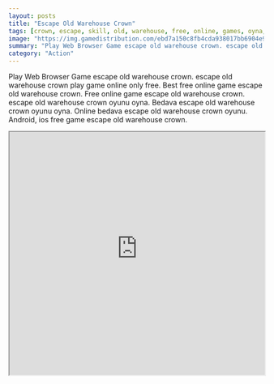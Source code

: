 ```yaml
---
layout: posts
title: "Escape Old Warehouse Crown"
tags: [crown, escape, skill, old, warehouse, free, online, games, oyna, game, free, games, play, play, games]
image: "https://img.gamedistribution.com/ebd7a150c8fb4cda938017bb6904e928.jpg"
summary: "Play Web Browser Game escape old warehouse crown. escape old warehouse crown play game online only free. Best free online game escape old warehouse crown. Free online game escape old warehouse crown. escape old warehouse crown oyunu oyna. Bedava escape old warehouse crown oyunu oyna. Online bedava escape old warehouse crown oyunu. Android, ios free game escape old warehouse crown."
category: "Action"
---
```


Play Web Browser Game escape old warehouse crown. escape old warehouse crown play game online only free. Best free online game escape old warehouse crown. Free online game escape old warehouse crown. escape old warehouse crown oyunu oyna. Bedava escape old warehouse crown oyunu oyna. Online bedava escape old warehouse crown oyunu. Android, ios free game escape old warehouse crown.

<iframe width="100%" height="480px;" src="https://flash.gamedistribution.com?game=ebd7a150c8fb4cda938017bb6904e928"></iframe>